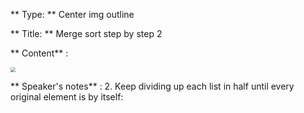 ** Type: **  Center img outline

** Title: **  Merge sort step by step 2


** Content** :

   <img src="https://i.imgur.com/6OGmFkG.png" style="zoom:50%;" />

** Speaker's notes** :
2. Keep dividing up each list in half until every original element is by itself:

